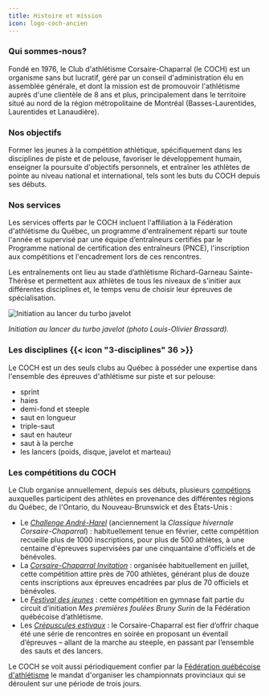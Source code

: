 ```yaml
---
title: Histoire et mission
icon: logo-coch-ancien
---
```


### Qui sommes-nous?

Fondé en 1976, le Club d'athlétisme Corsaire-Chaparral (le COCH) est un organisme sans but lucratif, géré par un conseil d'administration élu en assemblée générale, et dont la mission est de promouvoir l'athlétisme auprès d'une clientèle de 8 ans et plus, principalement dans le territoire situé au nord de la région métropolitaine de Montréal (Basses-Laurentides, Laurentides et Lanaudière).

### Nos objectifs

Former les jeunes à la compétition athlétique, spécifiquement dans les disciplines de piste et de pelouse, favoriser le développement humain, enseigner la poursuite d'objectifs personnels, et entraîner les athlètes de pointe au niveau national et international, tels sont les buts du COCH depuis ses débuts.

### Nos services

Les services offerts par le COCH incluent l'affiliation à la Fédération d'athlétisme du Québec, un programme d'entraînement réparti sur toute l'année et supervisé par une équipe d’entraîneurs certifiés par le Programme national de certification des entraîneurs (PNCE), l'inscription aux compétitions et l'encadrement lors de ces rencontres.

Les entraînements ont lieu au stade d’athlétisme Richard-Garneau Sainte-Thérèse et permettent aux athlètes de tous les niveaux de s'initier aux différentes disciplines et, le temps venu de choisir leur épreuves de spécialisation.

![Initiation au lancer du turbo javelot](/img/jeunes-lancer-turbo-javelots.jpg)

_Initiation au lancer du turbo javelot (photo Louis-Olivier Brassard)._

### Les disciplines {{< icon "3-disciplines" 36 >}}

Le COCH est un des seuls clubs au Québec à posséder une expertise dans l'ensemble des épreuves d'athlétisme sur piste et sur pelouse:

* sprint
* haies
* demi-fond et steeple
* saut en longueur
* triple-saut
* saut en hauteur
* saut à la perche
* les lancers (poids, disque, javelot et marteau)

### Les compétitions du COCH

Le Club organise annuellement, depuis ses débuts, plusieurs [compétions](/competitions/) auxquelles participent des athlètes en provenance des différentes régions du Québec, de l'Ontario, du Nouveau-Brunswick et des États-Unis :

- Le [_Challenge André-Harel_](/competitions/challenge-andre-harel/) (anciennement la _Classique hivernale Corsaire-Chaparral_) : habituellement tenue en février, cette compétition recueille plus de 1000 inscriptions, pour plus de 500 athlètes, à une centaine d'épreuves supervisées par une cinquantaine d'officiels et de bénévoles.
- La [_Corsaire-Chaparral Invitation_](/competitions/corsaire-chaparral-invitation/) : organisée habituellement en juillet, cette compétition attire près de 700 athlètes, générant plus de douze cents inscriptions aux épreuves encadrées par plus de 70 officiels et bénévoles.
- Le [_Festival des jeunes_](/competitions/festival-en-salle-des-jeunes/) : cette compétition en gymnase fait partie du circuit d’initiation _Mes premières foulées Bruny Surin_ de la Fédération québécoise d’athlétisme.
- Les [_Crépuscules estivaux_](/competitions/crepuscules/) : le Corsaire-Chaparral est fier d’offrir chaque été une série de rencontres en soirée en proposant un éventail d’épreuves – allant de la marche au steeple, en passant par l’ensemble des sauts et des lancers.

Le COCH se voit aussi périodiquement confier par la <a href="http://athletisme-quebec.ca" target="_blank">Fédération québécoise d'athlétisme</a> le mandat d'organiser les championnats provinciaux qui se déroulent sur une période de trois jours.
